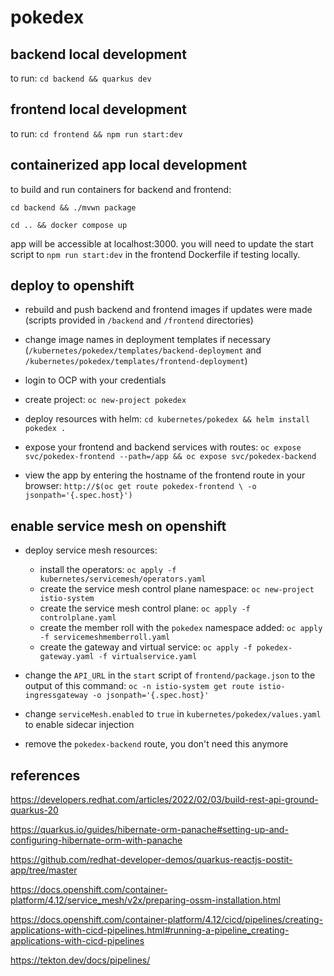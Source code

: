 # pokedex

## backend local development

to run: `cd backend && quarkus dev`

## frontend local development

to run: `cd frontend && npm run start:dev`

## containerized app local development

to build and run containers for backend and frontend:

`cd backend && ./mvwn package`

`cd .. && docker compose up`

app will be accessible at localhost:3000. you will need to update the start script to `npm run start:dev` in the frontend Dockerfile if testing locally.

## deploy to openshift

* rebuild and push backend and frontend images if updates were made (scripts provided in `/backend` and `/frontend` directories)

* change image names in deployment templates if necessary (`/kubernetes/pokedex/templates/backend-deployment` and `/kubernetes/pokedex/templates/frontend-deployment`)

* login to OCP with your credentials

* create project: `oc new-project pokedex`

* deploy resources with helm: `cd kubernetes/pokedex && helm install pokedex .`

* expose your frontend and backend services with routes: `oc expose svc/pokedex-frontend --path=/app && oc expose svc/pokedex-backend`

* view the app by entering the hostname of the frontend route in your browser: `http://$(oc get route pokedex-frontend \
-o jsonpath='{.spec.host}')`

## enable service mesh on openshift

* deploy service mesh resources: 
    * install the operators: `oc apply -f  kubernetes/servicemesh/operators.yaml`
    * create the service mesh control plane namespace: `oc new-project istio-system`
    * create the service mesh control plane: `oc apply -f controlplane.yaml`
    * create the member roll with the `pokedex` namespace added: `oc apply -f servicemeshmemberroll.yaml`
    * create the gateway and virtual service: `oc apply -f pokedex-gateway.yaml -f virtualservice.yaml`  

* change the `API_URL` in the `start` script of `frontend/package.json` to the output of this command: `oc -n istio-system get route istio-ingressgateway -o jsonpath='{.spec.host}'`

* change `serviceMesh.enabled` to `true` in `kubernetes/pokedex/values.yaml` to enable sidecar injection

* remove the `pokedex-backend` route, you don't need this anymore


## references

https://developers.redhat.com/articles/2022/02/03/build-rest-api-ground-quarkus-20

https://quarkus.io/guides/hibernate-orm-panache#setting-up-and-configuring-hibernate-orm-with-panache

https://github.com/redhat-developer-demos/quarkus-reactjs-postit-app/tree/master

https://docs.openshift.com/container-platform/4.12/service_mesh/v2x/preparing-ossm-installation.html

https://docs.openshift.com/container-platform/4.12/cicd/pipelines/creating-applications-with-cicd-pipelines.html#running-a-pipeline_creating-applications-with-cicd-pipelines

https://tekton.dev/docs/pipelines/

